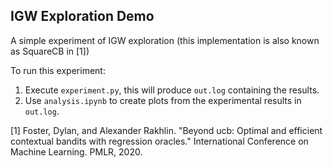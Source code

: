 IGW Exploration Demo
---
A simple experiment of IGW exploration (this implementation is also known as SquareCB in \[1\])

To run this experiment: 
1. Execute `experiment.py`, this will produce `out.log` containing the results.
2. Use `analysis.ipynb` to create plots from the experimental results in `out.log`.

\[1\] Foster, Dylan, and Alexander Rakhlin. "Beyond ucb: Optimal and efficient contextual bandits with regression oracles." International Conference on Machine Learning. PMLR, 2020.
